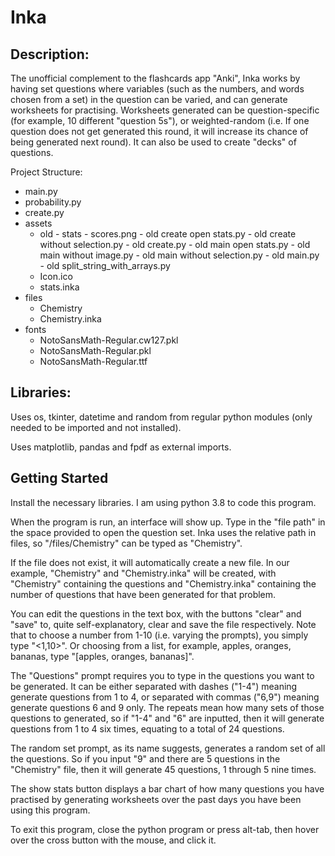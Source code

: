 # Inka

## Description:

The unofficial complement to the flashcards app "Anki", Inka works by having set questions where variables (such as the numbers, and words chosen from a set) in the question can be varied, and can generate worksheets for practising. Worksheets generated can be question-specific (for example, 10 different "question 5s"), or weighted-random (i.e. If one question does not get generated this round, it will increase its chance of being generated next round). It can also be used to create "decks" of questions.

Project Structure:
- main.py
- probability.py
- create.py
- assets
    - old
          - stats
               - scores.png
          - old create open stats.py
          - old create without selection.py
          - old create.py
          - old main open stats.py
          - old main without image.py
          - old main without selection.py
          - old main.py
          - old split_string_with_arrays.py
    - Icon.ico
    - stats.inka
- files
    - Chemistry
    - Chemistry.inka
- fonts
    - NotoSansMath-Regular.cw127.pkl
    - NotoSansMath-Regular.pkl
    - NotoSansMath-Regular.ttf

## Libraries:
Uses os, tkinter, datetime and random from regular python modules (only needed to be imported and not installed).

Uses matplotlib, pandas and fpdf as external imports. 

## Getting Started
Install the necessary libraries. I am using python 3.8 to code this program. 

When the program is run, an interface will show up. 
Type in the "file path" in the space provided to open the question set. Inka uses the relative path in files, so "/files/Chemistry" can be typed as "Chemistry".

If the file does not exist, it will automatically create a new file. In our example, "Chemistry" and "Chemistry.inka" will be created, with "Chemistry" containing the questions and "Chemistry.inka" containing the number of questions that have been generated for that problem.

You can edit the questions in the text box, with the buttons "clear" and "save" to, quite self-explanatory, clear and save the file respectively. Note that to choose a number from 1-10 (i.e. varying the prompts), you simply type "<1,10>". Or choosing from a list, for example, apples, oranges, bananas, type "[apples, oranges, bananas]". 

The "Questions" prompt requires you to type in the questions you want to be generated. It can be either separated with dashes ("1-4") meaning generate questions from 1 to 4, or separated with commas ("6,9") meaning generate questions 6 and 9 only. The repeats mean how many sets of those questions to generated, so if "1-4" and "6" are inputted, then it will generate questions from 1 to 4 six times, equating to a total of 24 questions.

The random set prompt, as its name suggests, generates a random set of all the questions. So if you input "9" and there are 5 questions in the "Chemistry" file, then it will generate 45 questions, 1 through 5 nine times.

The show stats button displays a bar chart of how many questions you have practised by generating worksheets over the past days you have been using this program. 

To exit this program, close the python program or press alt-tab, then hover over the cross button with the mouse, and click it.

